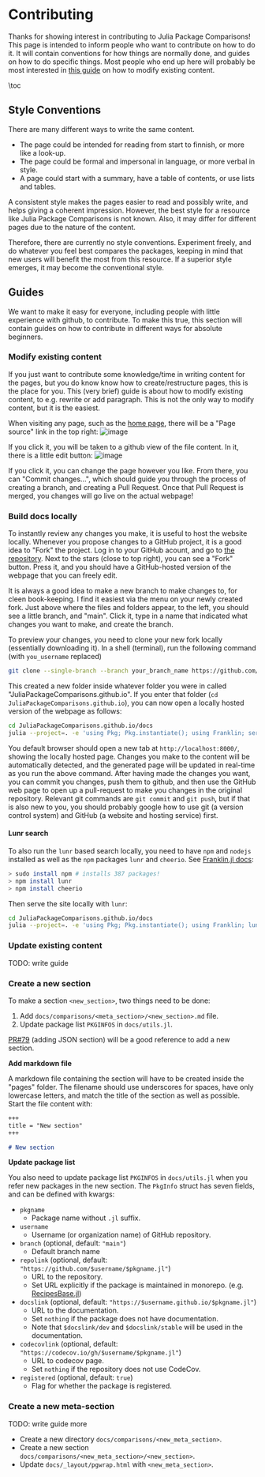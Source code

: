 # Contributing
Thanks for showing interest in contributing to Julia Package Comparisons!
This page is intended to inform people who want to contribute on how to do it.
It will contain conventions for how things are normally done, and guides on how to do specific things. Most people who end up here will probably be most interested in [this guide](#modify-existing-content) on how to modify existing content.

\toc

## Style Conventions
There are many different ways to write the same content.

- The page could be intended for reading from start to finnish, or more like a look-up.
- The page could be formal and impersonal in language, or more verbal in style.
- A page could start with a summary, have a table of contents, or use lists and tables.

A consistent style makes the pages easier to read and possibly write, and helps giving a coherent impression.
However, the best style for a resource like Julia Package Comparisons is not known.
Also, it may differ for different pages due to the nature of the content.

Therefore, there are currently no style conventions.
Experiment freely, and do whatever you feel best compares the packages, keeping in mind that new users will benefit the most from this resource.
If a superior style emerges, it may become the conventional style.

## Guides
We want to make it easy for everyone, including people with little experience with github, to contribute.
To make this true, this section will contain guides on how to contribute in different ways for absolute beginners.

### Modify existing content
If you just want to contribute some knowledge/time in writing content for the pages, but you do know know how to create/restructure pages, this is the place for you. This (very brief) guide is about how to modify existing content, to e.g. rewrite or add paragraph. This is not the only way to modify content, but it is the easiest.

When visiting any page, such as the [home page](https://juliapackagecomparisons.github.io/), there will be a "Page source" link in the top right:
![image](https://github.com/JuliaPackageComparisons/JuliaPackageComparisons.github.io/assets/61620837/4af9d61a-ddc5-4124-89df-049968ec64b4)

If you click it, you will be taken to a github view of the file content. In it, there is a little edit button:
![image](https://github.com/JuliaPackageComparisons/JuliaPackageComparisons.github.io/assets/61620837/0a5be125-d487-4737-854e-3dcdd7614317)

If you click it, you can change the page however you like. From there, you can "Commit changes...", which should guide you through the process of creating a branch, and creating a Pull Request. Once that Pull Request is merged, you changes will go live on the actual webpage!

### Build docs locally
To instantly review any changes you make, it is useful to host the website locally.
Whenever you propose changes to a GitHub project, it is a good idea to "Fork" the project.
Log in to your GitHub acount, and go to [the repository](https://github.com/JuliaPackageComparisons/JuliaPackageComparisons.github.io).
Next to the stars (close to top right), you can see a "Fork" button.
Press it, and you should have a GitHub-hosted version of the webpage that you can freely edit.

It is always a good idea to make a new branch to make changes to, for cleen book-keeping.
I find it easiest via the menu on your newly created fork.
Just above where the files and folders appear, to the left, you should see a little branch, and "main".
Click it, type in a name that indicated what changes you want to make, and create the branch.

To preview your changes, you need to clone your new fork locally (essentially downloading it).
In a shell (terminal), run the following command (with `you_username` replaced)

```bash
git clone --single-branch --branch your_branch_name https://github.com/your_username/JuliaPackageComparisons.github.io
```

This created a new folder inside whatever folder you were in called "JuliaPackageComparisons.github.io".
If you enter that folder (`cd JuliaPackageComparisons.github.io`), you can now open a locally hosted version of the webpage as follows:

```bash
cd JuliaPackageComparisons.github.io/docs
julia --project=. -e 'using Pkg; Pkg.instantiate(); using Franklin; serve()'
```

You default browser should open a new tab at `http://localhost:8000/`, showing the locally hosted page.
Changes you make to the content will be automatically detected, and the generated page will be updated in real-time as you run the above command.
After having made the changes you want, you can commit you changes, push them to github, and then use the GitHub web page to open up a pull-request to make you changes in the original repository.
Relevant git commands are `git commit` and `git push`, but if that is also new to you, you should probably google how to use git (a version control system) and GitHub (a website and hosting service) first.

#### Lunr search
To also run the `lunr` based search locally, you need to have `npm` and `nodejs` installed as well as the `npm` packages `lunr` and `cheerio`. See [Franklin.jl docs](https://franklinjl.org/extras/lunr/index.html#add_search_with_lunr):

```bash
> sudo install npm # installs 387 packages!
> npm install lunr
> npm install cheerio
```

Then serve the site locally with `lunr`:

```bash
cd JuliaPackageComparisons.github.io/docs
julia --project=. -e 'using Pkg; Pkg.instantiate(); using Franklin; lunr(); serve()'
```

### Update existing content
TODO: write guide

### Create a new section
To make a section `<new_section>`, two things need to be done:
1)  Add `docs/comparisons/<meta_section>/<new_section>.md` file.
2)  Update package list `PKGINFOS` in `docs/utils.jl`.

[PR#79](https://github.com/JuliaPackageComparisons/JuliaPackageComparisons.github.io/pull/79) (adding JSON section) will be a good reference to add a new section.

**Add markdown file**

A markdown file containing the section will have to be created inside the "pages" folder.
The filename should use underscores for spaces, have only lowercase letters, and match the title of the section as well as possible.
Start the file content with:

```md
+++
title = "New section"
+++

# New section
```

**Update package list**

You also need to update package list `PKGINFOS` in `docs/utils.jl` when you refer new packages in the new section.
The `PkgInfo` struct has seven fields, and can be defined with kwargs:

* `pkgname`
    * Package name without `.jl` suffix.
* `username`
    * Username (or organization name) of GitHub repository.
* `branch` (optional, default: `"main"`)
    * Default branch name
* `repolink` (optional, default: `"https://github.com/$username/$pkgname.jl"`)
    * URL to the repository.
    * Set URL explicitly if the package is maintained in monorepo. (e.g. [RecipesBase.jl](https://github.com/JuliaPlots/Plots.jl/tree/master/RecipesBase))
* `docslink` (optional, default: `"https://$username.github.io/$pkgname.jl"`)
    * URL to the documentation.
    * Set `nothing` if the package does not have documentation.
    * Note that `$docslink/dev` and `$docslink/stable` will be used in the documentation.
* `codecovlink` (optional, default: `"https://codecov.io/gh/$username/$pkgname.jl"`)
    * URL to codecov page.
    * Set `nothing` if the repository does not use CodeCov.
* `registered` (optional, default: `true`)
    * Flag for whether the package is registered.

### Create a new meta-section
TODO: write guide more

* Create a new directory `docs/comparisons/<new_meta_section>`.
* Create a new section `docs/comparisons/<new_meta_section>/<new_section>`.
* Update `docs/_layout/pgwrap.html` with `<new_meta_section>`.
